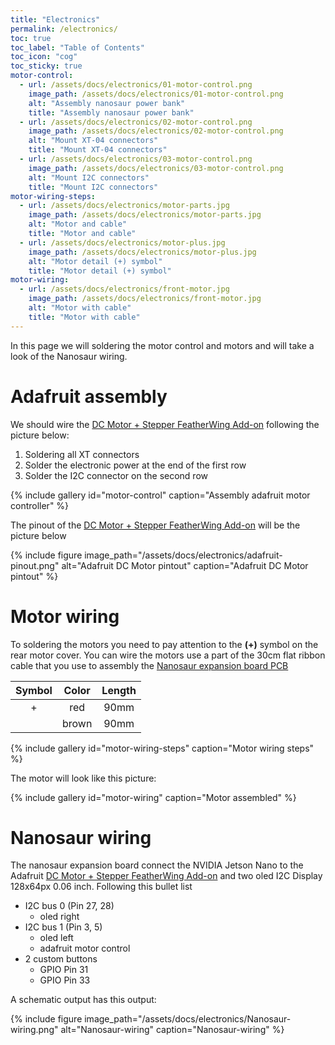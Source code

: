 ```yaml
---
title: "Electronics"
permalink: /electronics/
toc: true
toc_label: "Table of Contents"
toc_icon: "cog"
toc_sticky: true
motor-control:
  - url: /assets/docs/electronics/01-motor-control.png
    image_path: /assets/docs/electronics/01-motor-control.png
    alt: "Assembly nanosaur power bank"
    title: "Assembly nanosaur power bank"
  - url: /assets/docs/electronics/02-motor-control.png
    image_path: /assets/docs/electronics/02-motor-control.png
    alt: "Mount XT-04 connectors"
    title: "Mount XT-04 connectors"
  - url: /assets/docs/electronics/03-motor-control.png
    image_path: /assets/docs/electronics/03-motor-control.png
    alt: "Mount I2C connectors"
    title: "Mount I2C connectors"
motor-wiring-steps:
  - url: /assets/docs/electronics/motor-parts.jpg
    image_path: /assets/docs/electronics/motor-parts.jpg
    alt: "Motor and cable"
    title: "Motor and cable"
  - url: /assets/docs/electronics/motor-plus.jpg
    image_path: /assets/docs/electronics/motor-plus.jpg
    alt: "Motor detail (+) symbol"
    title: "Motor detail (+) symbol"
motor-wiring:
  - url: /assets/docs/electronics/front-motor.jpg
    image_path: /assets/docs/electronics/front-motor.jpg
    alt: "Motor with cable"
    title: "Motor with cable"
---
```


In this page we will soldering the motor control and motors and will take a look of the Nanosaur wiring.

# Adafruit assembly

We should wire the [DC Motor + Stepper FeatherWing Add-on](https://www.adafruit.com/product/2927) following the picture below:

1. Soldering all XT connectors
2. Solder the electronic power at the end of the first row
3. Solder the I2C connector on the second row

{% include gallery id="motor-control" caption="Assembly adafruit motor controller" %}

The pinout of the [DC Motor + Stepper FeatherWing Add-on](https://www.adafruit.com/product/2927) will be the picture below

{% include figure image_path="/assets/docs/electronics/adafruit-pinout.png" alt="Adafruit DC Motor pintout" caption="Adafruit DC Motor pintout" %}

# Motor wiring

To soldering the motors you need to pay attention to the **(+)** symbol on the rear motor cover. You can wire the motors use a part of the 30cm flat ribbon cable that you use to assembly the [Nanosaur expansion board PCB](/expansion-board/#wiring-pcb)

| Symbol | Color   | Length  |
|:------:|:-------:|:-------:|
| +      | red     | 90mm    |
|        | brown   | 90mm    |

{% include gallery id="motor-wiring-steps" caption="Motor wiring steps" %}

The motor will look like this picture:

{% include gallery id="motor-wiring" caption="Motor assembled" %}

# Nanosaur wiring

The nanosaur expansion board connect the NVIDIA Jetson Nano to the Adafruit [DC Motor + Stepper FeatherWing Add-on](https://www.adafruit.com/product/2927) and two oled I2C Display 128x64px 0.06 inch. Following this bullet list

* I2C bus 0 (Pin 27, 28)
  * oled right
* I2C bus 1 (Pin 3, 5)
  * oled left
  * adafruit motor control
* 2 custom buttons
  * GPIO Pin 31
  * GPIO Pin 33

A schematic output has this output:

{% include figure image_path="/assets/docs/electronics/Nanosaur-wiring.png" alt="Nanosaur-wiring" caption="Nanosaur-wiring" %}